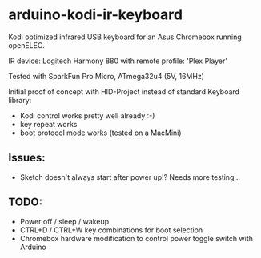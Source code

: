 # arduino-kodi-ir-keyboard
Kodi optimized infrared USB keyboard for an Asus Chromebox running openELEC.

IR device: Logitech Harmony 880 with remote profile: 'Plex Player'

Tested with SparkFun Pro Micro, ATmega32u4 (5V, 16MHz)

Initial proof of concept with HID-Project instead of standard Keyboard library: 
- Kodi control works pretty well already :-)
- key repeat works
- boot protocol mode works (tested on a MacMini)

## Issues:
- Sketch doesn't always start after power up!? 
   Needs more testing...
 
## TODO:
- Power off / sleep / wakeup
- CTRL+D / CTRL+W key combinations for boot selection 
- Chromebox hardware modification to control power toggle switch with Arduino
